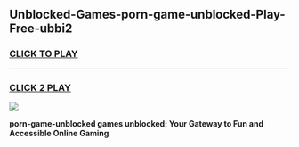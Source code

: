 
## Unblocked-Games-porn-game-unblocked-Play-Free-ubbi2
<h3>
<a href="https://premium76.site?title=porn-game-unblocked&ref=10A">CLICK TO PLAY</a></h3>
<hr>

<h3>
<a href="https://premium76.site?title=porn-game-unblocked&ref=10A">CLICK 2 PLAY</a>
  
</h3>

<a href="https://premium76.site?title=porn-game-unblocked&ref=10A"><img src="https://clearcache.store/games.png"></a>


**porn-game-unblocked games unblocked: Your Gateway to Fun and Accessible Online Gaming**
